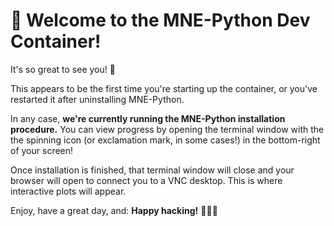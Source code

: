 # 👋 Welcome to the MNE-Python Dev Container!

It's so great to see you! 🤩

This appears to be the first time you're starting up the container,
or you've restarted it after uninstalling MNE-Python.

In any case, **we're currently running the MNE-Python installation
procedure.** You can view progress by opening the terminal window
with the the spinning icon (or exclamation mark, in some cases!) in the bottom-right of
your screen!

Once installation is finished, that terminal window will close and your browser will
open to connect you to a VNC desktop. This is where interactive plots will appear.

Enjoy, have a great day, and: **Happy hacking!** 🚀🚀🚀